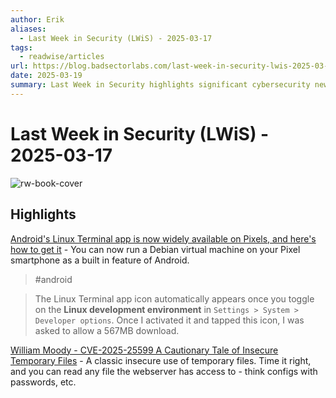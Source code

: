 ```yaml
---
author: Erik
aliases:
  - Last Week in Security (LWiS) - 2025-03-17
tags:
  - readwise/articles
url: https://blog.badsectorlabs.com/last-week-in-security-lwis-2025-03-17.html?__readwiseLocation=
date: 2025-03-19
summary: Last Week in Security highlights significant cybersecurity news and tools from March 10 to March 17, 2025. Notable updates include the release of Evilginx Pro for phishing, new features in Cobalt Strike 4.11, and concerns about rampant password reuse. The post also discusses emerging threats like AI-assisted fake GitHub repositories and various security vulnerabilities.
---
```

# Last Week in Security (LWiS) - 2025-03-17

![rw-book-cover](https://blog.badsectorlabs.com/images/social.jpg)

## Highlights


[Android's Linux Terminal app is now widely available on Pixels, and here's how to get it](https://www.androidauthority.com/android-linux-terminal-app-available-3532999/?ref=selfh.st) - You can now run a Debian virtual machine on your Pixel smartphone as a built in feature of Android. [](https://read.readwise.io/read/01jppmz8we1zrz46s24027h3z7)
> #android 

> The Linux Terminal app icon automatically appears once you toggle on the **Linux development environment** in `Settings > System > Developer options`. Once I activated it and tapped this icon, I was asked to allow a 567MB download.

[William Moody - CVE-2025-25599 A Cautionary Tale of Insecure Temporary Files](William%20Moody%20-%20CVE-2025-25599%20A%20Cautionary%20Tale%20of%20Insecure%20Temporary%20Files.md) - A classic insecure use of temporary files. Time it right, and you can read any file the webserver has access to - think configs with passwords, etc. [](https://read.readwise.io/read/01jppn1dvf06e1hzqwx370tveh)

